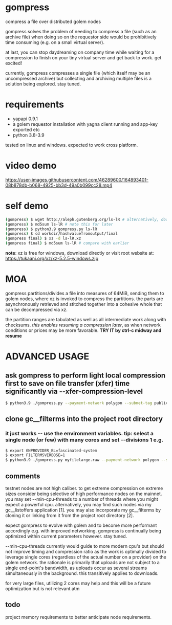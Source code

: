 # gompress
compress a file over distributed golem nodes

gompress solves the problem of needing to compress a file (such as an archive file) when doing so on the requestor side would be prohibitively time consuming (e.g. on a small virtual server).

at last, you can stop daydreaming on company time while waiting for a compression to finish on your tiny virtual server and get back to work. get excited!

currently, gompress compresses a single file (which itself may be an uncompressed archive) but collecting and archiving multiple files is a solution being explored. stay tuned.

# requirements
- yapapi 0.9.1
- a golem requestor installation with yagna client running and app-key exported etc
- python 3.8-3.9

tested on linux and windows. expected to work cross platform.

# video demo

https://user-images.githubusercontent.com/46289600/164893401-08b878db-b068-4925-bb3d-49a0b099cc28.mp4

# self demo
```bash
(gompress) $ wget http://aleph.gutenberg.org/ls-lR # alternatively, download with your browser
(gompress) $ md5sum ls-lR # note this for later
(gompress) $ python3.9 gompress.py ls-lR
(gompress) $ cd workdir/hashvaluefromoutput/final
(gompress final) $ xz -d ls-lR.xz
(gompress final) $ md5sum ls-lR # compare with earlier
```

**note**: xz is free for windows, download directly or visit root website at: https://tukaani.org/xz/xz-5.2.5-windows.zip

# MOA
gompress partitions/divides a file into measures of 64MiB, sending them to golem nodes, where xz is invoked to compress the partitions. the parts are asynchronously retrieved and stitched together into a cohesive whole that can be decompressed via xz.

the partition ranges are tabulated as well as all intermediate work along with checksums. *this enables resuming a compression later*, as when network conditions or prices may be more favorable. **TRY IT by ctrl-c midway and resume**

# ADVANCED USAGE

## ask gompress to perform light local compression first to save on file transfer (xfer) time significantly via --xfer-compression-level

```bash
$ python3.9 ./gompress.py --payment-network polygon --subnet-tag public-beta myfile.raw --xfer-compression-level 1
```

## clone gc__filterms into the project root directory
### it just works -- use the environment variables. tip: select a single node (or few) with many cores and set --divisions 1 e.g.
```bash
$ export GNPROVIDER_BL=fascinated-system
$ export FILTERMSVERBOSE=1
$ python3.9 ./gompress.py myfilelarge.raw --payment-network polygon --subnet-tag public-beta --xfer-compression-level 0
```

## comments
testnet nodes are not high caliber. to get extreme compression on extreme sizes consider being selective of high performance nodes on the mainnet. you may set --min-cpu-threads to a number of threads where you might expect a powerful cpu. alternatively, you may find such nodes via my gc__listoffers application [1]. you may also incorporate my gc__filterms by cloning it or linking from it from the project root directory [2].

expect gompress to evolve with golem and to become more performant accordingly e.g. with improved networking. gompress is continually being optimized within current parameters however. stay tuned.

--min-cpu-threads currently would guide to more modern cpu's but should not improve timing and compression ratio as the work is optimally divided to leverage single cores (regardless of the actual number on a provider) on the golem network. the rationale is primarily that uploads are not subject to a single end-point's bandwidth, as uploads occur as several streams simultaneously in the background. this transitively applies to downloads.

for very large files, utilizing 2 cores may help and this will be a future optimization but is not relevant atm

## todo
project memory requirements to better anticipate node requirements.
